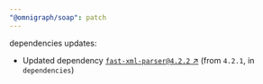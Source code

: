 ```yaml
---
"@omnigraph/soap": patch
---
```

dependencies updates:
  - Updated dependency [`fast-xml-parser@4.2.2` ↗︎](https://www.npmjs.com/package/fast-xml-parser/v/4.2.2) (from `4.2.1`, in `dependencies`)
